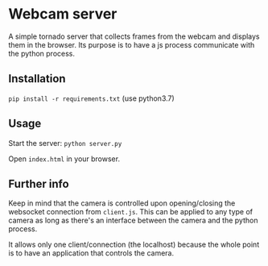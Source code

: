 <h1>Webcam server</h1>

A simple tornado server that collects frames from the webcam and displays them in the browser.
Its purpose is to have a js process communicate with the python process.

<h2>Installation</h2>

`pip install -r requirements.txt` (use python3.7)

<h2>Usage</h2>

Start the server: `python server.py`

Open `index.html` in your browser.

<h2>Further info</h2>

Keep in mind that the camera is controlled upon opening/closing the websocket connection from `client.js`. This can be applied to any type of camera as long as there's an interface between the camera and the python process.

It allows only one client/connection (the localhost) because the whole point is to have an application that controls the camera.